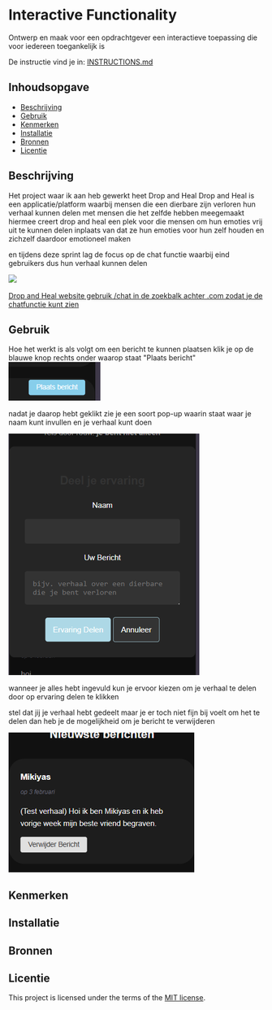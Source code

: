 # Interactive Functionality

Ontwerp en maak voor een opdrachtgever een interactieve toepassing die voor iedereen toegankelijk is

De instructie vind je in: [INSTRUCTIONS.md](https://github.com/fdnd-task/the-web-is-for-everyone-interactive-functionality/blob/main/docs/INSTRUCTIONS.md)


## Inhoudsopgave

  * [Beschrijving](#beschrijving)
  * [Gebruik](#gebruik)
  * [Kenmerken](#kenmerken)
  * [Installatie](#installatie)
  * [Bronnen](#bronnen)
  * [Licentie](#licentie)

## Beschrijving
<!-- Bij Beschrijving staat kort beschreven wat voor project het is en wat je hebt gemaakt -->

Het project waar ik aan heb gewerkt heet Drop and Heal 
Drop and Heal is een applicatie/platform waarbij mensen die een dierbare
zijn verloren hun verhaal kunnen delen met mensen die het zelfde hebben meegemaakt hiermee creert drop and heal een plek voor die mensen om hun emoties vrij uit te kunnen delen inplaats van dat ze hun emoties voor hun zelf houden en zichzelf daardoor emotioneel maken 

en tijdens deze sprint lag de focus op de chat functie waarbij eind gebruikers dus hun verhaal kunnen delen

<!-- Voeg een mooie poster visual of video toe 📸 -->

<img src="/assets/Schermafbeelding 2025-04-06 152504.png">


<!-- Voeg een link toe naar GitHub Pages 🌐-->

[Drop and Heal website gebruik /chat in de zoekbalk achter .com zodat je de chatfunctie kunt zien](https://the-web-is-for-everyone-interactive-ew9n.onrender.com/)

## Gebruik
<!-- Bij Gebruik staat de user story, hoe het werkt en wat je er mee kan. -->
Hoe het werkt is als volgt om een bericht te kunnen plaatsen klik je op de blauwe knop rechts onder waarop staat "Plaats bericht"
<img src="/public/assets/Schermafbeelding 2025-04-06 152918.png">

nadat je daarop hebt geklikt zie je een soort pop-up waarin staat waar je naam kunt invullen en je verhaal kunt doen 

<img src="/public/assets/Schermafbeelding 2025-04-06 153103.png">

wanneer je alles hebt ingevuld kun je ervoor kiezen om je verhaal te delen door op ervaring delen te klikken 

stel dat jij je verhaal hebt gedeelt maar je er toch niet fijn bij voelt om het te delen dan heb je de mogelijkheid om je bericht te verwijderen 

![alt text](image.png)

## Kenmerken
<!-- Bij Kenmerken staat welke technieken zijn gebruikt en hoe. Wat is de HTML structuur? Wat zijn de belangrijkste dingen in CSS? Wat is er met JS gedaan en hoe? Misschien heb je iets met NodeJS gedaan, of heb je een framework of library gebruikt? -->

## Installatie
<!-- Bij Installatie staat hoe een andere developer aan jouw repo kan werken -->


## Bronnen

## Licentie

This project is licensed under the terms of the [MIT license](./LICENSE).
